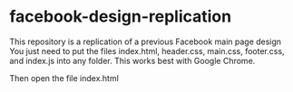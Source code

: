 # facebook-design-replication
This repository is a replication of a previous Facebook main page design
You just need to put the files
index.html, header.css, main.css, footer.css, and index.js into any folder. This works best with Google Chrome.

Then open the file index.html

